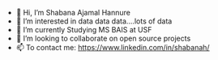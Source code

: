 - 👋 Hi, I’m Shabana Ajamal Hannure
- 👀 I’m interested in data data data....lots of data 
- 🌱 I’m currently Studying MS BAIS at USF 
- 💞️ I’m looking to collaborate on open source projects
- 📫 To contact me: https://www.linkedin.com/in/shabanah/

<!---
shabanah67/shabanah67 is a ✨ special ✨ repository because its `README.md` (this file) appears on your GitHub profile.
You can click the Preview link to take a look at your changes.
--->
